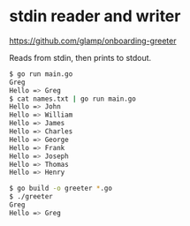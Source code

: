 # stdin reader and writer
https://github.com/glamp/onboarding-greeter

Reads from stdin, then prints to stdout.


```bash
$ go run main.go
Greg
Hello => Greg
$ cat names.txt | go run main.go
Hello => John
Hello => William
Hello => James
Hello => Charles
Hello => George
Hello => Frank
Hello => Joseph
Hello => Thomas
Hello => Henry
```

```bash
$ go build -o greeter *.go
$ ./greeter
Greg
Hello => Greg
```
